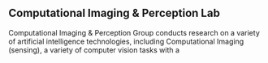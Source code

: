 ## Computational Imaging & Perception Lab

Computational Imaging & Perception Group conducts research on a variety of artificial intelligence technologies, including Computational Imaging (sensing), a variety of computer vision tasks with a
